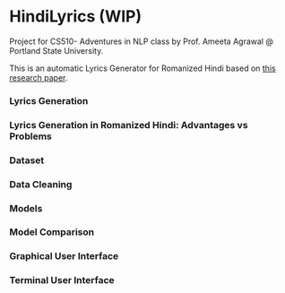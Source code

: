 # HindiLyrics (WIP)

Project for CS510- Adventures in NLP class by Prof. Ameeta Agrawal @ Portland State University.

This is an automatic Lyrics Generator for Romanized Hindi based on [this research paper](https://paperswithcode.com/paper/bollyrics-automatic-lyrics-generator-for/review/). 

### Lyrics Generation

### Lyrics Generation in Romanized Hindi: Advantages vs Problems

### Dataset

### Data Cleaning

### Models

### Model Comparison

### Graphical User Interface

### Terminal User Interface
